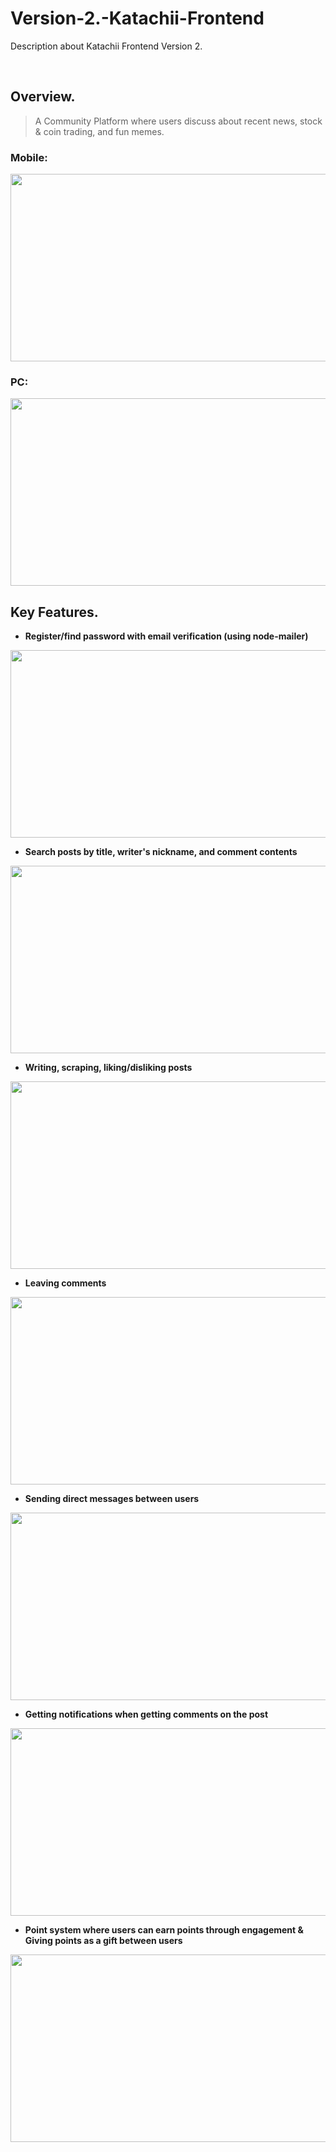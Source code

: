 # Version-2.-Katachii-Frontend
Description about Katachii Frontend Version 2.

<br/>

## Overview.

> A Community Platform where users discuss about recent news, stock & coin trading, and fun memes.
> 

### Mobile:

[<img src="https://img.youtube.com/vi/O_nE4jP34H0/hqdefault.jpg" width="600" height="300"
/>](https://www.youtube.com/embed/O_nE4jP34H0)

### PC:

[<img src="https://img.youtube.com/vi/hpHpoA0m6mQ/hqdefault.jpg" width="600" height="300"
/>](https://www.youtube.com/embed/hpHpoA0m6mQ)

## Key Features.

- **Register/find password with email verification (using node-mailer)**
    
[<img src="https://img.youtube.com/vi/h3jAhAf5PtU/hqdefault.jpg" width="600" height="300"
/>](https://www.youtube.com/embed/h3jAhAf5PtU)
    
- **Search posts by title, writer's nickname, and comment contents**
    
[<img src="https://img.youtube.com/vi/KzthyTvqZfE/hqdefault.jpg" width="600" height="300"
/>](https://www.youtube.com/embed/KzthyTvqZfE)
    
- **Writing, scraping, liking/disliking posts**
    
[<img src="https://img.youtube.com/vi/GLce1Pw1bO0/hqdefault.jpg" width="600" height="300"
/>](https://www.youtube.com/embed/GLce1Pw1bO0)
    
- **Leaving comments**
    
[<img src="https://img.youtube.com/vi/MVlECTF4VHM/hqdefault.jpg" width="600" height="300"
/>](https://www.youtube.com/embed/MVlECTF4VHM)
    
- **Sending direct messages between users**
    
[<img src="https://img.youtube.com/vi/ysvKq4QJhWc/hqdefault.jpg" width="600" height="300"
/>](https://www.youtube.com/embed/ysvKq4QJhWc)
    
- **Getting notifications when getting comments on the post**
    
[<img src="https://img.youtube.com/vi/IwiRxRBi_c4/hqdefault.jpg" width="600" height="300"
/>](https://www.youtube.com/embed/IwiRxRBi_c4)
    
- **Point system where users can earn points through engagement & Giving points as a gift between users**
    
[<img src="https://img.youtube.com/vi/NtY__dOZ9A4/hqdefault.jpg" width="600" height="300"
/>](https://www.youtube.com/embed/NtY__dOZ9A4)
